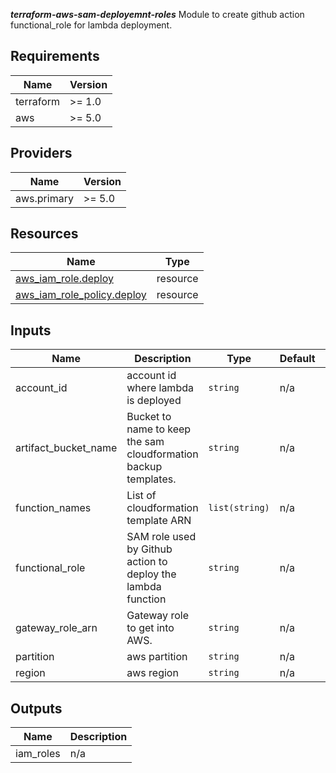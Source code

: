 ***terraform-aws-sam-deployemnt-roles***
Module to create github action functional_role for lambda deployment. 

<!-- BEGIN_TF_DOCS -->

## Requirements

| Name      | Version |
| --------- | ------- |
| terraform | >= 1.0  |
| aws       | >= 5.0  |

## Providers

| Name        | Version |
| ----------- | ------- |
| aws.primary | >= 5.0  |

## Resources

| Name                                                         | Type     |
| ------------------------------------------------------------ | -------- |
| [aws_iam_role.deploy](https://registry.terraform.io/providers/hashicorp/aws/latest/docs/resources/iam_role) | resource |
| [aws_iam_role_policy.deploy](https://registry.terraform.io/providers/hashicorp/aws/latest/docs/resources/iam_role_policy) | resource |

## Inputs

| Name                   | Description                                                  | Type           | Default | Required |
| ---------------------- | ------------------------------------------------------------ | -------------- | ------- | :------: |
| account\_id            | account id where lambda is deployed                          | `string`       | n/a     |   yes    |
| artifact\_bucket\_name | Bucket to name to keep the sam cloudformation backup templates. | `string`       | n/a     |   yes    |
| function\_names        | List of cloudformation template ARN                          | `list(string)` | n/a     |   yes    |
| functional\_role       | SAM role used by Github action to deploy the lambda function | `string`       | n/a     |   yes    |
| gateway\_role\_arn     | Gateway role to get into AWS.                                | `string`       | n/a     |   yes    |
| partition              | aws partition                                                | `string`       | n/a     |   yes    |
| region                 | aws region                                                   | `string`       | n/a     |   yes    |

## Outputs

| Name       | Description |
| ---------- | ----------- |
| iam\_roles | n/a         |

<!-- END_TF_DOCS -->